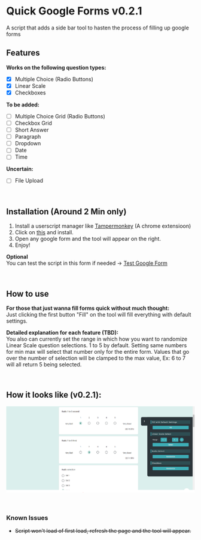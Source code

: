 # Quick Google Forms v0.2.1
A script that adds a side bar tool to hasten the process of filling up google forms

## Features
**Works on the following question types:**
- [x] Multiple Choice (Radio Buttons)
- [x] Linear Scale
- [x] Checkboxes

**To be added:**
- [ ] Multiple Choice Grid (Radio Buttons)
- [ ] Checkbox Grid 
- [ ] Short Answer
- [ ] Paragraph
- [ ] Dropdown
- [ ] Date 
- [ ] Time

**Uncertain:**
- [ ] File Upload
<br>

## Installation (Around 2 Min only)
1. Install a userscript manager like [Tampermonkey](https://www.tampermonkey.net/) (A chrome extensioon)
2. Click on [this](https://github.com/HageFX-78/QuickGoogleForms/raw/main/QuickGoogleForms.user.js) and install.
3. Open any google form and the tool will appear on the right.
4. Enjoy!

**Optional**<br>
You can test the script in this form if needed ->
[Test Google Form](https://forms.gle/5qp21nC7AMjKtUfEA)

<br>

## How to use
**For those that just wanna fill forms quick without much thought:**<br>
Just clicking the first button "Fill" on the tool will fill everything with default settings. 

**Detailed explanation for each feature (TBD):** <br>
You also can currently set the range in which how you want to randomize Linear Scale question selections. 1 to 5 by default. Setting same numbers for min max will select that number only for the entire form. Values that go over the number of selection will be clamped to the max value, Ex: 6 to 7 will all return 5 being selected.

<br>

## How it looks like (v0.2.1):
![Screenshot of how it would look like](img/preview.PNG)

<br>

### Known Issues
- ~~Script won't load of first load, refresh the page and the tool will appear.~~
